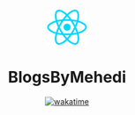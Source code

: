 <div align="center">

![](./public/react.svg)

# BlogsByMehedi

[![wakatime](https://wakatime.com/badge/user/805ef0e4-46bb-49a3-bffc-fd6ca82758b5/project/cc9d94a0-afa5-4b63-b6d7-17353653826a.svg)](https://wakatime.com/badge/user/805ef0e4-46bb-49a3-bffc-fd6ca82758b5/project/cc9d94a0-afa5-4b63-b6d7-17353653826a)

</div>

